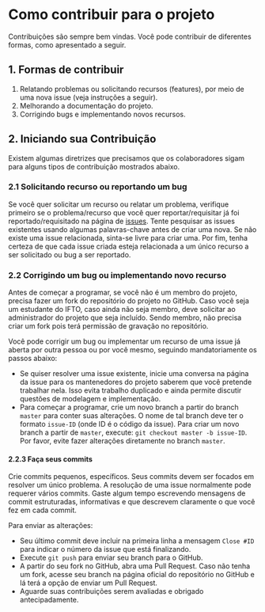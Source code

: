 # Como contribuir para o projeto

Contribuições são sempre bem vindas. Você pode contribuir de diferentes formas, como apresentado a seguir.

## 1. Formas de contribuir

1. Relatando problemas ou solicitando recursos (features), por meio de uma nova issue (veja instruções a seguir). 
1. Melhorando a documentação do projeto.
1. Corrigindo bugs e implementando novos recursos.

## 2. Iniciando sua Contribuição

Existem algumas diretrizes que precisamos que os colaboradores sigam para alguns tipos de contribuição mostrados abaixo.

### 2.1 Solicitando recurso ou reportando um bug

Se você quer solicitar um recurso ou relatar um problema, verifique primeiro se o problema/recurso que você quer reportar/requisitar já foi reportado/requisitado na página de [issues](https://github.com/iftopalmas/sistemas-viagem/issues). Tente pesquisar as issues existentes usando algumas palavras-chave antes de criar uma nova. Se não existe uma issue relacionada, sinta-se livre para criar uma. Por fim, tenha certeza de que cada issue criada esteja relacionada a um único recurso a ser solicitado ou bug a ser reportado.

### 2.2 Corrigindo um bug ou implementando novo recurso

Antes de começar a programar, se você não é um membro do projeto, precisa fazer um fork do repositório do projeto no GitHub.
Caso você seja um estudante do IFTO, caso ainda não seja membro, deve solicitar ao administrador do projeto que seja incluído.
Sendo membro, não precisa criar um fork pois terá permissão de gravação no repositório.

Você pode corrigir um bug ou implementar um recurso de uma issue já aberta por outra pessoa ou por você mesmo, seguindo mandatoriamente os passos abaixo:

- Se quiser resolver uma issue existente, inicie uma conversa na página da issue para os mantenedores do projeto saberem que você pretende trabalhar nela. Isso evita trabalho duplicado e ainda permite discutir questões de modelagem e implementação.
- Para começar a programar, crie um novo branch a partir do branch `master` para conter suas alterações. O nome de tal branch deve ter o formato `issue-ID` (onde ID é o código da issue). Para criar um novo branch a partir de `master`, execute: `git checkout master -b issue-ID`. Por favor, evite fazer alterações diretamente no branch `master`.


#### 2.2.3 Faça seus commits

Crie commits pequenos, específicos. Seus commits devem ser focados em resolver um único problema. A resolução de uma issue normalmente pode requerer vários commits. Gaste algum tempo escrevendo mensagens de commit estruturadas, informativas e que descrevem claramente o que você fez em cada commit.

Para enviar as alterações:

- Seu último commit deve incluir na primeira linha a mensagem `Close #ID` para indicar o número da issue que está finalizando.
- Execute `git push` para enviar seu branch para o GitHub.
- A partir do seu fork no GitHub, abra uma Pull Request. Caso não tenha um fork, acesse seu branch na página oficial do repositório no GitHub e lá terá a opção de enviar um Pull Request.
- Aguarde suas contribuições serem avaliadas e obrigado antecipadamente.
